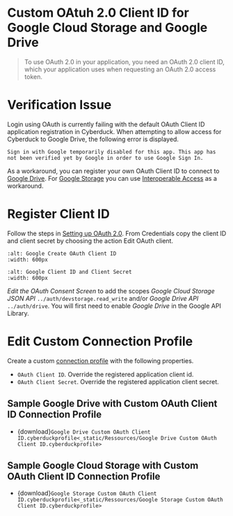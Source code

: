 Custom OAtuh 2.0 Client ID for Google Cloud Storage and Google Drive
===

> To use OAuth 2.0 in your application, you need an OAuth 2.0 client ID, which your application uses when requesting an OAuth 2.0 access token.

# Verification Issue

Login using OAuth is currently failing with the default OAuth Client ID application registration in Cyberduck. When attempting to allow access for Cyberduck to Google Drive, the following error is displayed.

```{error}
Sign in with Google temporarily disabled for this app. This app has not been verified yet by Google in order to use Google Sign In.
```

As a workaround, you can register your own OAuth Client ID to connect to [Google Drive](google_drive.md). For [Google Storage](google_cloud_storage.md) you can use [Interoperable Access](google_cloud_storage.md#interoperable-access) as a workaround.

# Register Client ID

Follow the steps in [Setting up OAuth 2.0](https://support.google.com/googleapi/answer/6158849?hl=en). From Credentials copy the client ID and client secret by choosing the action Edit OAuth client.

```{image} _images/Google_Create_OAuth_Client_ID.png
:alt: Google Create OAuth Client ID
:width: 600px
```
```{image} _images/Google_Client_ID_and_client_secret.png
:alt: Google Client ID and Client Secret
:width: 600px
```

*Edit the OAuth Consent Screen* to add the scopes *Google Cloud Storage JSON API* `../auth/devstorage.read_write` and/or *Google Drive API* `../auth/drive`. You will first need to enable *Google Drive* in the Google API Library.

# Edit Custom Connection Profile

Create a custom [connection profile](profiles.md) with the following properties.

- `OAuth Client ID`. Override the registered application client id.
- `OAuth Client Secret`. Override the registered application client secret.

## Sample Google Drive with Custom OAuth Client ID Connection Profile

- {download}`Google Drive Custom OAuth Client ID.cyberduckprofile<_static/Ressources/Google Drive Custom OAuth Client ID.cyberduckprofile>`

## Sample Google Cloud Storage with Custom OAuth Client ID Connection Profile

- {download}`Google Storage Custom OAuth Client ID.cyberduckprofile<_static/Ressources/Google Storage Custom OAuth Client ID.cyberduckprofile>`